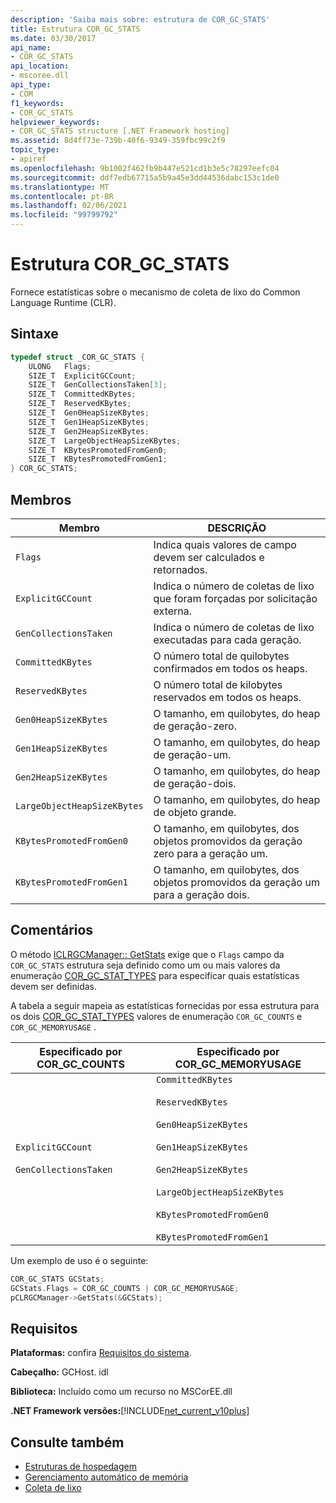 ```yaml
---
description: 'Saiba mais sobre: estrutura de COR_GC_STATS'
title: Estrutura COR_GC_STATS
ms.date: 03/30/2017
api_name:
- COR_GC_STATS
api_location:
- mscoree.dll
api_type:
- COM
f1_keywords:
- COR_GC_STATS
helpviewer_keywords:
- COR_GC_STATS structure [.NET Framework hosting]
ms.assetid: 8d4ff73e-739b-40f6-9349-359fbc99c2f9
topic_type:
- apiref
ms.openlocfilehash: 9b1002f462fb9b447e521cd1b3e5c78297eefc04
ms.sourcegitcommit: ddf7edb67715a5b9a45e3dd44536dabc153c1de0
ms.translationtype: MT
ms.contentlocale: pt-BR
ms.lasthandoff: 02/06/2021
ms.locfileid: "99799792"
---
```

# <a name="cor_gc_stats-structure"></a>Estrutura COR_GC_STATS

Fornece estatísticas sobre o mecanismo de coleta de lixo do Common Language Runtime (CLR).  
  
## <a name="syntax"></a>Sintaxe  
  
```cpp  
typedef struct _COR_GC_STATS {  
    ULONG   Flags;
    SIZE_T  ExplicitGCCount;  
    SIZE_T  GenCollectionsTaken[3];  
    SIZE_T  CommittedKBytes;
    SIZE_T  ReservedKBytes;  
    SIZE_T  Gen0HeapSizeKBytes;  
    SIZE_T  Gen1HeapSizeKBytes;  
    SIZE_T  Gen2HeapSizeKBytes;  
    SIZE_T  LargeObjectHeapSizeKBytes;  
    SIZE_T  KBytesPromotedFromGen0;  
    SIZE_T  KBytesPromotedFromGen1;  
} COR_GC_STATS;  
```  
  
## <a name="members"></a>Membros  
  
|Membro|DESCRIÇÃO|  
|------------|-----------------|  
|`Flags`|Indica quais valores de campo devem ser calculados e retornados.|  
|`ExplicitGCCount`|Indica o número de coletas de lixo que foram forçadas por solicitação externa.|  
|`GenCollectionsTaken`|Indica o número de coletas de lixo executadas para cada geração.|  
|`CommittedKBytes`|O número total de quilobytes confirmados em todos os heaps.|  
|`ReservedKBytes`|O número total de kilobytes reservados em todos os heaps.|  
|`Gen0HeapSizeKBytes`|O tamanho, em quilobytes, do heap de geração-zero.|  
|`Gen1HeapSizeKBytes`|O tamanho, em quilobytes, do heap de geração-um.|  
|`Gen2HeapSizeKBytes`|O tamanho, em quilobytes, do heap de geração-dois.|  
|`LargeObjectHeapSizeKBytes`|O tamanho, em quilobytes, do heap de objeto grande.|  
|`KBytesPromotedFromGen0`|O tamanho, em quilobytes, dos objetos promovidos da geração zero para a geração um.|  
|`KBytesPromotedFromGen1`|O tamanho, em quilobytes, dos objetos promovidos da geração um para a geração dois.|  
  
## <a name="remarks"></a>Comentários  

 O método [ICLRGCManager:: GetStats](iclrgcmanager-getstats-method.md) exige que o `Flags` campo da `COR_GC_STATS` estrutura seja definido como um ou mais valores da enumeração [COR_GC_STAT_TYPES](cor-gc-stat-types-enumeration.md) para especificar quais estatísticas devem ser definidas.  
  
 A tabela a seguir mapeia as estatísticas fornecidas por essa estrutura para os dois [COR_GC_STAT_TYPES](cor-gc-stat-types-enumeration.md) valores de enumeração `COR_GC_COUNTS` e `COR_GC_MEMORYUSAGE` .  
  
|Especificado por COR_GC_COUNTS|Especificado por COR_GC_MEMORYUSAGE|  
|----------------------------------|---------------------------------------|  
|`ExplicitGCCount`<br /><br /> `GenCollectionsTaken`|`CommittedKBytes`<br /><br /> `ReservedKBytes`<br /><br /> `Gen0HeapSizeKBytes`<br /><br /> `Gen1HeapSizeKBytes`<br /><br /> `Gen2HeapSizeKBytes`<br /><br /> `LargeObjectHeapSizeKBytes`<br /><br /> `KBytesPromotedFromGen0`<br /><br /> `KBytesPromotedFromGen1`|  
  
 Um exemplo de uso é o seguinte:  
  
```cpp  
COR_GC_STATS GCStats;  
GCStats.Flags = COR_GC_COUNTS | COR_GC_MEMORYUSAGE;  
pCLRGCManager->GetStats(&GCStats);  
```  
  
## <a name="requirements"></a>Requisitos  

 **Plataformas:** confira [Requisitos do sistema](../../get-started/system-requirements.md).  
  
 **Cabeçalho:** GCHost. idl  
  
 **Biblioteca:** Incluído como um recurso no MSCorEE.dll  
  
 **.NET Framework versões:**[!INCLUDE[net_current_v10plus](../../../../includes/net-current-v10plus-md.md)]  
  
## <a name="see-also"></a>Consulte também

- [Estruturas de hospedagem](hosting-structures.md)
- [Gerenciamento automático de memória](../../../standard/automatic-memory-management.md)
- [Coleta de lixo](../../../standard/garbage-collection/index.md)
